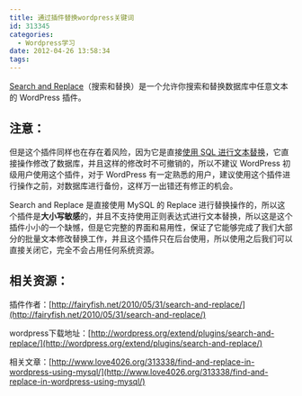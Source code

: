 ```yaml
---
title: 通过插件替换wordpress关键词
id: 313345
categories:
  - Wordpress学习
date: 2012-04-26 13:58:34
tags:
---
```


[Search and Replace](http://wordpress.org/extend/plugins/search-and-replace/ "wodpress 下载地址")（搜索和替换）是一个允许你搜索和替换数据库中任意文本的 WordPress 插件。

## 注意：

但是这个插件同样也在存在着风险，因为它是直接[使用 SQL 进行文本替换](http://www.love4026.org/313338/find-and-replace-in-wordpress-using-mysql/ "通过Mysql批量替换WordPress的关键字")，它直接操作修改了数据库，并且这样的修改时不可撤销的，所以不建议 WordPress 初级用户使用这个插件，对于 WordPress 有一定熟悉的用户，建议使用这个插件进行操作之前，对数据库进行备份，这样万一出错还有修正的机会。

Search and Replace 是直接使用 MySQL 的 Replace 进行替换操作的，所以这个插件是**大小写敏感**的，并且不支持使用正则表达式进行文本替换，所以这是这个插件小小的一个缺憾，但是它完整的界面和易用性，保证了它能够完成了我们大部分的批量文本修改替换工作，并且这个插件只在后台使用，所以使用之后我们可以直接关闭它，完全不会占用任何系统资源。

## 相关资源：

插件作者：[http://fairyfish.net/2010/05/31/search-and-replace/](http://fairyfish.net/2010/05/31/search-and-replace/)

wordpress下载地址：[http://wordpress.org/extend/plugins/search-and-replace/](http://wordpress.org/extend/plugins/search-and-replace/)

相关文章：[http://www.love4026.org/313338/find-and-replace-in-wordpress-using-mysql/](http://www.love4026.org/313338/find-and-replace-in-wordpress-using-mysql/)